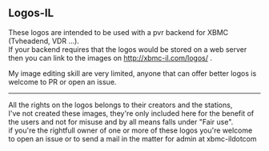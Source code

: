 Logos-IL
---------------------------------------------------

These logos are intended to be used with a pvr backend for XBMC (Tvheadend, VDR ...).  
If your backend requires that the logos would be stored on a web server then you can link to the images on http://xbmc-il.com/logos/ .  

My image editing skill are very limited, anyone that can offer better logos is welcome to PR or open an issue.   


-----------------------------------------------------------------------------

All the rights on the logos belongs to their creators and the stations,  
I've not created these images, they're only included here for the benefit of the users and not for misuse and by all means falls under "Fair use".  
if you're the rightfull owner of one or more of these logos you're welcome to open an issue or to send a mail in the matter for admin at xbmc-ildotcom

